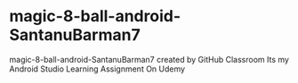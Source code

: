 # magic-8-ball-android-SantanuBarman7
magic-8-ball-android-SantanuBarman7 created by GitHub Classroom
Its my Android Studio Learning Assignment On Udemy

